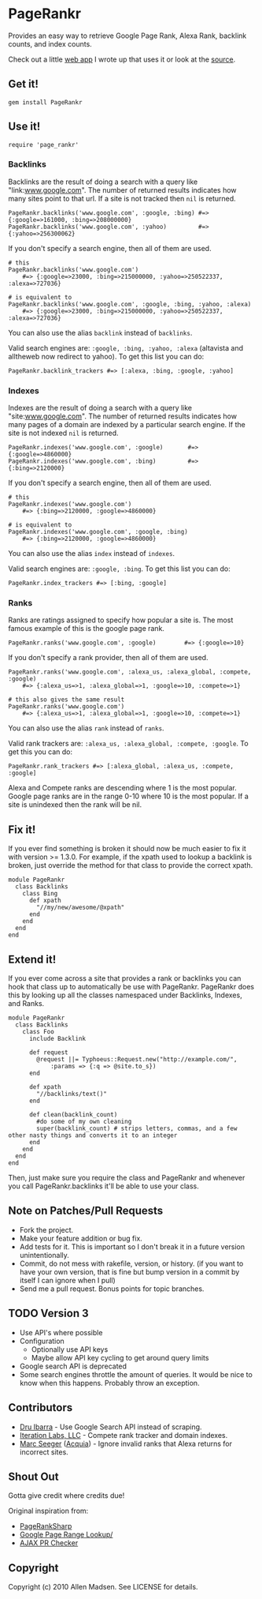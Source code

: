 # PageRankr

Provides an easy way to retrieve Google Page Rank, Alexa Rank, backlink counts, and index counts.

Check out a little [web app][1] I wrote up that uses it or look at the [source][2].

[1]: http://isitpopular.heroku.com
[2]: https://github.com/blatyo/is_it_popular

## Get it!

    gem install PageRankr

## Use it!

    require 'page_rankr'

### Backlinks

Backlinks are the result of doing a search with a query like "link:www.google.com". The number of returned results indicates how many sites point to that url. If a site is not tracked then `nil` is returned.

    PageRankr.backlinks('www.google.com', :google, :bing) #=> {:google=>161000, :bing=>208000000}
    PageRankr.backlinks('www.google.com', :yahoo)         #=> {:yahoo=>256300062}

If you don't specify a search engine, then all of them are used.

    # this
    PageRankr.backlinks('www.google.com')
        #=> {:google=>23000, :bing=>215000000, :yahoo=>250522337, :alexa=>727036}

    # is equivalent to
    PageRankr.backlinks('www.google.com', :google, :bing, :yahoo, :alexa)
        #=> {:google=>23000, :bing=>215000000, :yahoo=>250522337, :alexa=>727036}

You can also use the alias `backlink` instead of `backlinks`.

Valid search engines are: `:google, :bing, :yahoo, :alexa` (altavista and alltheweb now redirect to yahoo). To get this list you can do:

    PageRankr.backlink_trackers #=> [:alexa, :bing, :google, :yahoo]

### Indexes

Indexes are the result of doing a search with a query like "site:www.google.com". The number of returned results indicates how many pages of a domain are indexed by a particular search engine. If the site is not indexed `nil` is returned.

    PageRankr.indexes('www.google.com', :google)       #=> {:google=>4860000}
    PageRankr.indexes('www.google.com', :bing)         #=> {:bing=>2120000}

If you don't specify a search engine, then all of them are used.

    # this
    PageRankr.indexes('www.google.com')
        #=> {:bing=>2120000, :google=>4860000}

    # is equivalent to
    PageRankr.indexes('www.google.com', :google, :bing)
        #=> {:bing=>2120000, :google=>4860000}

You can also use the alias `index` instead of `indexes`.

Valid search engines are: `:google, :bing`. To get this list you can do:

    PageRankr.index_trackers #=> [:bing, :google]

### Ranks

Ranks are ratings assigned to specify how popular a site is. The most famous example of this is the google page rank.

    PageRankr.ranks('www.google.com', :google)        #=> {:google=>10}

If you don't specify a rank provider, then all of them are used.

    PageRankr.ranks('www.google.com', :alexa_us, :alexa_global, :compete, :google)
        #=> {:alexa_us=>1, :alexa_global=>1, :google=>10, :compete=>1}

    # this also gives the same result
    PageRankr.ranks('www.google.com')
        #=> {:alexa_us=>1, :alexa_global=>1, :google=>10, :compete=>1}

You can also use the alias `rank` instead of `ranks`.

Valid rank trackers are: `:alexa_us, :alexa_global, :compete, :google`. To get this you can do:

    PageRankr.rank_trackers #=> [:alexa_global, :alexa_us, :compete, :google]

Alexa and Compete ranks are descending where 1 is the most popular. Google page ranks are in the range 0-10 where 10 is the most popular. If a site is unindexed then the rank will be nil.

## Fix it!

If you ever find something is broken it should now be much easier to fix it with version >= 1.3.0. For example, if the xpath used to lookup a backlink is broken, just override the method for that class to provide the correct xpath.

    module PageRankr
      class Backlinks
        class Bing
          def xpath
            "//my/new/awesome/@xpath"
          end
        end
      end
    end

## Extend it!

If you ever come across a site that provides a rank or backlinks you can hook that class up to automatically be use with PageRankr. PageRankr does this by looking up all the classes namespaced under Backlinks, Indexes, and Ranks.

    module PageRankr
      class Backlinks
        class Foo
          include Backlink

          def request
            @request ||= Typhoeus::Request.new("http://example.com/",
                :params => {:q => @site.to_s})
          end

          def xpath
            "//backlinks/text()"
          end

          def clean(backlink_count)
            #do some of my own cleaning
            super(backlink_count) # strips letters, commas, and a few other nasty things and converts it to an integer
          end
        end
      end
    end

Then, just make sure you require the class and PageRankr and whenever you call PageRankr.backlinks it'll be able to use your class.

## Note on Patches/Pull Requests

* Fork the project.
* Make your feature addition or bug fix.
* Add tests for it. This is important so I don't break it in a
  future version unintentionally.
* Commit, do not mess with rakefile, version, or history.
  (if you want to have your own version, that is fine but bump version in a commit by itself I can ignore when I pull)
* Send me a pull request. Bonus points for topic branches.

## TODO Version 3
* Use API's where possible
* Configuration
    * Optionally use API keys
    * Maybe allow API key cycling to get around query limits
* Google search API is deprecated
* Some search engines throttle the amount of queries. It would be nice to know when this happens. Probably throw an exception.

## Contributors
* [Dru Ibarra](https://github.com/Druwerd) - Use Google Search API instead of scraping.
* [Iteration Labs, LLC](https://github.com/iterationlabs) - Compete rank tracker and domain indexes.
* [Marc Seeger](http://www.marc-seeger.de) ([Acquia](http://www.acquia.com)) - Ignore invalid ranks that Alexa returns for incorrect sites.

## Shout Out
Gotta give credit where credits due!

Original inspiration from:

* [PageRankSharp](https://github.com/alexmipego/PageRankSharp)
* [Google Page Range Lookup/](http://snipplr.com/view/18329/google-page-range-lookup/)
* [AJAX PR Checker](http://www.sitetoolcenter.com/free-website-scripts/ajax-pr-checker.php)

## Copyright

Copyright (c) 2010 Allen Madsen. See LICENSE for details.